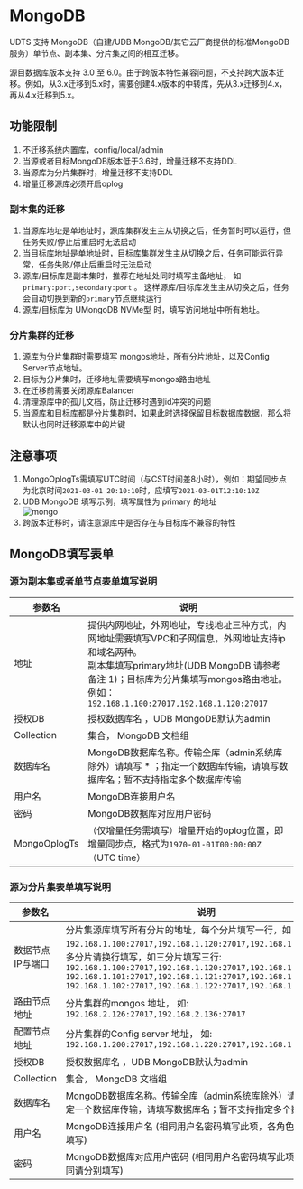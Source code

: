 # MongoDB

UDTS 支持 MongoDB（自建/UDB MongoDB/其它云厂商提供的标准MongoDB服务）单节点、副本集、分片集之间的相互迁移。

源目数据库版本支持 3.0 至 6.0。由于跨版本特性兼容问题，不支持跨大版本迁移。例如，从3.x迁移到5.x时，需要创建4.x版本的中转库，先从3.x迁移到4.x，再从4.x迁移到5.x。

## 功能限制

1. 不迁移系统内置库，config/local/admin
2. 当源或者目标MongoDB版本低于3.6时，增量迁移不支持DDL
3. 当源库为分片集群时，增量迁移不支持DDL
4. 增量迁移源库必须开启oplog

### 副本集的迁移
1. 当源库地址是单地址时，源库集群发生主从切换之后，任务暂时可以运行，但任务失败/停止后重启时无法启动
2. 当目标库地址是单地址时，目标库集群发生主从切换之后，任务可能运行异常，任务失败/停止后重启时无法启动
3. 源库/目标库是副本集时，推荐在地址处同时填写主备地址， 如 `primary:port,secondary:port` 。 这样源库/目标库发生主从切换之后，任务会自动切换到新的`primary`节点继续运行
4. 源库/目标库为 UMongoDB NVMe型 时，填写访问地址中所有地址。

### 分片集群的迁移

1. 源库为分片集群时需要填写 mongos地址，所有分片地址，以及Config Server节点地址。
2. 目标为分片集时，迁移地址需要填写mongos路由地址
3. 在迁移前需要关闭源库Balancer
4. 清理源库中的孤儿文档，防止迁移时遇到id冲突的问题
5. 当源库和目标库都是分片集群时，如果此时选择保留目标数据库数据，那么将默认也同时迁移源库中的片键

## 注意事项

1. MongoOplogTs需填写UTC时间（与CST时间差8小时），例如：期望同步点为北京时间`2021-03-01 20:10:10`时，应填写`2021-03-01T12:10:10Z`
2. UDB MongoDB 填写示例，填写属性为 primary 的地址  
![mongo](http://udts-doc.cn-bj.ufileos.com/integration/mongodb/mongosrc.png)
3. 跨版本迁移时，请注意源库中是否存在与目标库不兼容的特性

## MongoDB填写表单

### 源为副本集或者单节点表单填写说明

| 参数名   | 说明                                                         |
| -------- | ------------------------------------------------------------ |
| 地址      | 提供内网地址，外网地址，专线地址三种方式，内网地址需要填写VPC和子网信息，外网地址支持ip和域名两种。<BR/>副本集填写primary地址(UDB MongoDB 请参考备注 1)；目标库为分片集填写mongos路由地址。例如：`192.168.1.100:27017,192.168.1.120:27017` |
| 授权DB      |授权数据库名  ，UDB MongoDB默认为admin|
| Collection       | 集合， MongoDB 文档组 |
| 数据库名 | MongoDB数据库名称。传输全库（admin系统库除外）请填写 * ；指定一个数据库传输，请填写数据库名；暂不支持指定多个数据库传输 |
| 用户名   | MongoDB连接用户名                                              |
| 密码     | MongoDB数据库对应用户密码                                      |
| MongoOplogTs | （仅增量任务需填写）增量开始的oplog位置，即增量同步点，格式为`1970-01-01T00:00:00Z`（UTC time） |


### 源为分片集表单填写说明

| 参数名   | 说明                                                         |
| -------- | ------------------------------------------------------------ |
| 数据节点IP与端口  | 分片集源库填写所有分片的地址，每个分片填写一行，如：`192.168.1.100:27017,192.168.1.120:27017,192.168.1.130:27017`。 <BR/>多分片请换行填写，如三分片填写三行: <BR/>`192.168.1.100:27017,192.168.1.120:27017,192.168.1.130:27017`<BR/>`192.168.1.101:27017,192.168.1.121:27017,192.168.1.131:27017`<BR/>`192.168.1.102:27017,192.168.1.122:27017,192.168.1.132:27017`|
| 路由节点地址  | 分片集群的mongos 地址， 如: `192.168.2.126:27017,192.168.2.136:27017` |
| 配置节点地址  | 分片集群的Config server 地址， 如: `192.168.1.200:27017,192.168.1.220:27017,192.168.1.230:27017` |
| 授权DB      |授权数据库名  ，UDB MongoDB默认为admin|
| Collection | 集合， MongoDB 文档组 |
| 数据库名     | MongoDB数据库名称。传输全库（admin系统库除外）请填写 * ；指定一个数据库传输，请填写数据库名；暂不支持指定多个数据库传输 |
| 用户名   | MongoDB连接用户名  (相同用户名密码填写此项，各角色不同请分别填写)                                           |
| 密码     | MongoDB数据库对应用户密码    (相同用户名密码填写此项，各角色不同请分别填写)                                  |




